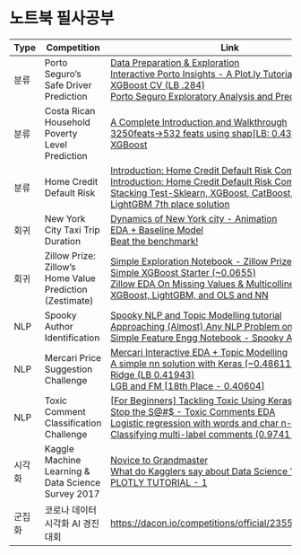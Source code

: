 # 노트북 필사공부
Type|Competition|Link
-|-|-
분류|Porto Seguro’s Safe Driver Prediction|<a href="https://www.kaggle.com/bertcarremans/data-preparation-exploration">Data Preparation &amp; Exploration</a></br><a href="https://www.kaggle.com/arthurtok/interactive-porto-insights-a-plot-ly-tutorial">Interactive Porto Insights - A Plot.ly Tutorial</a></br><a href="https://www.kaggle.com/aharless/xgboost-cv-lb-284">XGBoost CV (LB .284)</a></br><a href="https://www.kaggle.com/gpreda/porto-seguro-exploratory-analysis-and-prediction">Porto Seguro Exploratory Analysis and Prediction</a></br>
분류|Costa Rican Household Poverty Level Prediction|<a href="https://www.kaggle.com/willkoehrsen/a-complete-introduction-and-walkthrough">A Complete Introduction and Walkthrough </a></br><a href="https://www.kaggle.com/youhanlee/3250feats-532-feats-using-shap-lb-0-436">3250feats-&gt;532 feats using shap[LB: 0.436]</a></br><a href="https://www.kaggle.com/skooch/xgboost">XGBoost</a></br>
분류|Home Credit Default Risk|<a href="https://www.kaggle.com/willkoehrsen/start-here-a-gentle-introduction">Introduction: Home Credit Default Risk Competition</a></br><a href="https://www.kaggle.com/willkoehrsen/start-here-a-gentle-introduction">Introduction: Home Credit Default Risk Competition</a></br><a href="https://www.kaggle.com/eliotbarr/stacking-test-sklearn-xgboost-catboost-lightgbm">Stacking Test-Sklearn, XGBoost, CatBoost, LightGBM</a></br><a href="https://www.kaggle.com/jsaguiar/lightgbm-7th-place-solution">LightGBM 7th place solution</a></br>
회귀|New York City Taxi Trip Duration|<a href="https://www.kaggle.com/drgilermo/dynamics-of-new-york-city-animation">Dynamics of New York city - Animation</a></br><a href="https://www.kaggle.com/aiswaryaramachandran/eda-baseline-model-0-40-rmse">EDA + Baseline Model</a></br><a href="https://www.kaggle.com/danijelk/beat-the-benchmark">Beat the benchmark!</a></br>
회귀|Zillow Prize: Zillow’s Home Value Prediction (Zestimate)|<a href="https://www.kaggle.com/sudalairajkumar/simple-exploration-notebook-zillow-prize">Simple Exploration Notebook - Zillow Prize</a></br><a href="https://www.kaggle.com/anokas/simple-xgboost-starter-0-0655">Simple XGBoost Starter (~0.0655)</a></br><a href="https://www.kaggle.com/viveksrinivasan/zillow-eda-on-missing-values-multicollinearity">Zillow EDA On Missing Values &amp; Multicollinearity</a></br><a href="https://www.kaggle.com/aharless/xgboost-lightgbm-and-ols-and-nn">XGBoost, LightGBM, and OLS and NN</a></br>
NLP|Spooky Author Identification|<a href="https://www.kaggle.com/arthurtok/spooky-nlp-and-topic-modelling-tutorial">Spooky NLP and Topic Modelling tutorial</a></br><a href="https://www.kaggle.com/abhishek/approaching-almost-any-nlp-problem-on-kaggle">Approaching (Almost) Any NLP Problem on Kaggle</a></br><a href="https://www.kaggle.com/sudalairajkumar/simple-feature-engg-notebook-spooky-author">Simple Feature Engg Notebook - Spooky Author</a></br>
NLP|Mercari Price Suggestion Challenge|<a href="https://www.kaggle.com/thykhuely/mercari-interactive-eda-topic-modelling">Mercari Interactive EDA + Topic Modelling</a><br><a href="https://www.kaggle.com/knowledgegrappler/a-simple-nn-solution-with-keras-0-48611-pl">A simple nn solution with Keras (~0.48611 PL)</a></br><a href="https://www.kaggle.com/rumbok/ridge-lb-0-41944">Ridge (LB 0.41943)</a></br><a href="https://www.kaggle.com/peterhurford/lgb-and-fm-18th-place-0-40604">LGB and FM [18th Place - 0.40604]</a></br>
NLP|Toxic Comment Classification Challenge|<a href="https://www.kaggle.com/sbongo/for-beginners-tackling-toxic-using-keras">[For Beginners] Tackling Toxic Using Keras</a></br><a href="https://www.kaggle.com/jagangupta/stop-the-s-toxic-comments-eda">Stop the S@#$ - Toxic Comments EDA</a></br><a href="https://www.kaggle.com/tunguz/logistic-regression-with-words-and-char-n-grams">Logistic regression with words and char n-grams</a></br><a href="https://www.kaggle.com/rhodiumbeng/classifying-multi-label-comments-0-9741-lb">Classifying multi-label comments (0.9741 lb)</a></br>
시각화|Kaggle Machine Learning & Data Science Survey 2017|<a href="https://www.kaggle.com/ash316/novice-to-grandmaster">Novice to Grandmaster</a></br><a href="https://www.kaggle.com/mhajabri/what-do-kagglers-say-about-data-science">What do Kagglers say about Data Science ?</a></br><a href="https://www.kaggle.com/hakkisimsek/plotly-tutorial-1">PLOTLY TUTORIAL - 1</a></br>
군집화|코로나 데이터 시각화 AI 경진대회|https://dacon.io/competitions/official/235590/overview/